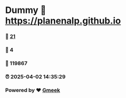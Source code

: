 # Dummy :link: https://planenalp.github.io 
### :page_facing_up: [21](https://planenalp.github.io/tag.html) 
### :speech_balloon: 4 
### :hibiscus: 119867 
### :alarm_clock: 2025-04-02 14:35:29 
### Powered by :heart: [Gmeek](https://github.com/Meekdai/Gmeek)
